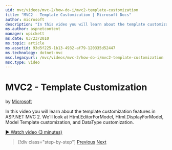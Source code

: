 ```yaml
---
uid: mvc/videos/mvc-2/how-do-i/mvc2-template-customization
title: "MVC2 - Template Customization | Microsoft Docs"
author: microsoft
description: "In this video you will learn about the template customization features in ASP.NET MVC 2. We'll look at Html.EditorForModel, Html.DisplayForModel, Model Templ..."
ms.author: aspnetcontent
manager: wpickett
ms.date: 03/23/2010
ms.topic: article
ms.assetid: 93d5f225-1b13-4932-af79-120335d52447
ms.technology: dotnet-mvc
msc.legacyurl: /mvc/videos/mvc-2/how-do-i/mvc2-template-customization
msc.type: video
---
```

MVC2 - Template Customization
====================
by [Microsoft](https://github.com/microsoft)

In this video you will learn about the template customization features in ASP.NET MVC 2. We'll look at Html.EditorForModel, Html.DisplayForModel, Model Template customization, and DataType customization.

[&#9654; Watch video (3 minutes)](https://channel9.msdn.com/Blogs/ASP-NET-Site-Videos/mvc2-template-customization)

> [!div class="step-by-step"]
> [Previous](mvc2-model-validation.md)
> [Next](aspnet-mvc-2-areas.md)
